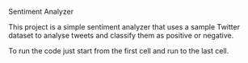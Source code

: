 Sentiment Analyzer

This project is a simple sentiment analyzer that uses a sample Twitter dataset to analyse tweets  and classify them as positive or negative.

To run the code just start from the first cell and run to the last cell.